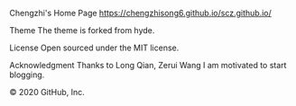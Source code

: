 Chengzhi's Home Page
https://chengzhisong6.github.io/scz.github.io/

Theme
The theme is forked from hyde.

License
Open sourced under the MIT license.

Acknowledgment
Thanks to Long Qian, Zerui Wang I am motivated to start blogging.

© 2020 GitHub, Inc.
